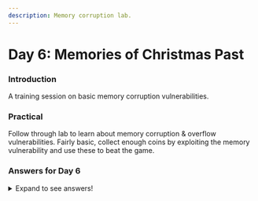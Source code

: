 ```yaml
---
description: Memory corruption lab.
---
```


# Day 6: Memories of Christmas Past

### Introduction

A training session on basic memory corruption vulnerabilities.

### Practical

Follow through lab to learn about memory corruption & overflow vulnerabilities. Fairly basic,  collect enough coins by exploiting the memory vulnerability and use these to beat the game.

### Answers for Day 6

<details>

<summary>Expand to see answers!</summary>

1. If the coins variable had the in-memory value in the image below, how many coins would you have in the game? **1397772111**
2. What is the value of the final flag? **THM{mchoneybell\_is\_the\_real\_star}**

</details>
